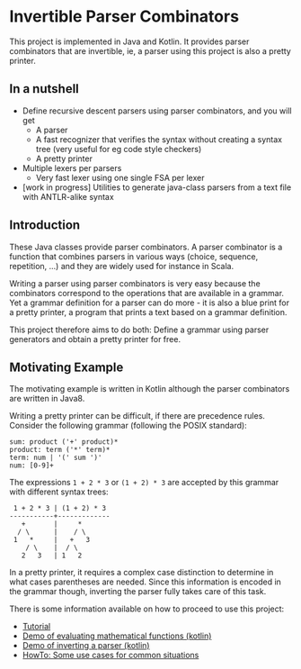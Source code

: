 # Invertible Parser Combinators

This project is implemented in Java and Kotlin. It provides parser combinators
that are invertible, ie, a parser using this project is also a pretty printer.

## In a nutshell

* Define recursive descent parsers using parser combinators, and you will get
    + A parser
    + A fast recognizer that verifies the syntax without creating a syntax tree (very useful for eg code style checkers)
    + A pretty printer
* Multiple lexers per parsers
    + Very fast lexer using one single FSA per lexer
* [work in progress] Utilities to generate java-class parsers from a text file with ANTLR-alike syntax

## Introduction

These Java classes provide parser combinators. A parser combinator is a function that combines
parsers in various ways (choice, sequence, repetition, ...) and they are widely used for instance
in Scala.

Writing a parser using parser combinators is very easy because the combinators correspond to
the operations that are available in a grammar. Yet a grammar definition for a parser can do
more - it is also a blue print for a pretty printer, a program that prints a text based on a grammar
definition.

This project therefore aims to do both: Define a grammar using parser generators and obtain a
pretty printer for free.

## Motivating Example

The motivating example is written in Kotlin although the parser combinators are written in Java8.

Writing a pretty printer can be difficult, if there are precedence rules. Consider the following
grammar (following the POSIX standard):

~~~
sum: product ('+' product)*
product: term ('*' term)*
term: num | '(' sum ')'
num: [0-9]+
~~~

The expressions `1 + 2 * 3` or `(1 + 2) * 3` are accepted by this grammar
with different syntax trees: 

~~~
 1 + 2 * 3 | (1 + 2) * 3
-----------+-------------
   +       |     *
  / \      |    / \
 1   *     |   +   3
    / \    |  / \
   2   3   | 1   2
~~~

In a pretty printer, it requires a complex case distinction to determine in what cases parentheses are needed.
Since this information is encoded in the grammar though, inverting the parser
fully takes care of this task.

There is some information available on how to proceed to use this project:

* [Tutorial](tutorial.md)
* [Demo of evaluating mathematical functions (kotlin)](src/main/java/at/searles/at.searles.demo/DemoEval.kt)
* [Demo of inverting a parser (kotlin)](src/main/java/at/searles/at.searles.demo/DemoInvert.kt)
* [HowTo: Some use cases for common situations](howto.md)
